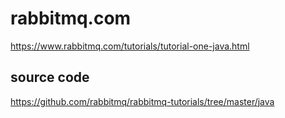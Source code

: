 # rabbitmq.com

https://www.rabbitmq.com/tutorials/tutorial-one-java.html

## source code
https://github.com/rabbitmq/rabbitmq-tutorials/tree/master/java
